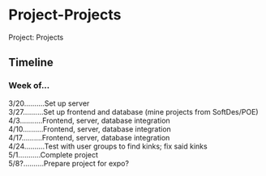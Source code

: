 # Project-Projects
Project: Projects

## Timeline
### Week of...
3/20..........Set up server<br/>
3/27..........Set up frontend and database (mine projects from SoftDes/POE)<br/>
4/3...........Frontend, server, database integration<br/>
4/10..........Frontend, server, database integration<br/>
4/17..........Frontend, server, database integration<br/>
4/24..........Test with user groups to find kinks; fix said kinks<br/>
5/1...........Complete project<br/>
5/8?..........Prepare project for expo?
